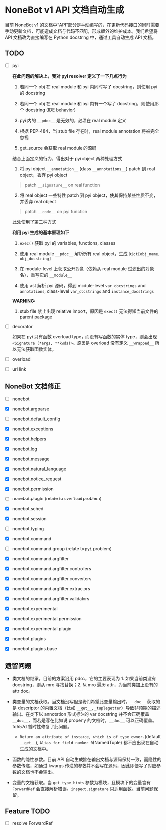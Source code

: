 # NoneBot v1 API 文档自动生成

目前 NoneBot v1 的文档中“API”部分是手动编写的，在更新代码接口的同时需要手动更新文档，可能造成文档与代码不匹配，形成额外的维护成本。我们希望将 API 文档改为直接编写在 Python docstring 中，通过工具自动生成 API 文档。

## TODO

- [ ] pyi

    **在此问题的解决上，我对 pyi resolver 定义了一下几点行为**

    1. 若同一个 obj 在 real module 和 pyi 内同时写了 docstring，则使用 pyi 的 docstring

    2. 若同一个 obj 在 real module 和 pyi 内有一个写了 docstring，则使用那个 docstring (IDE behavior)

    3. pyi 内的 `__pdoc__` 是无效的，必须在 real module 定义

    4. 根据 PEP-484，当 stub file 存在时，real module annotation 将被完全忽视

    5. get_source 会获取 real module 的源码

    结合上面定义的行为，得出对于 pyi object 两种处理方式

    1. 将 pyi object `__annotation__` (class `__annotations__`) patch 到 real object，丢弃 pyi object

    > patch `__signature__` on real function

    2. 将 real object 一些特性 patch 到 pyi object，使其保持某些性质不变，并丢弃 real object

    > patch `__code__` on pyi function

    此处使用了第二种方式

    **利用 pyi 生成的基本原理如下**

    1. `exec()` 获取 pyi 的 variables, functions, classes

    2. 使用 real module `__pdoc__` 解析所有 real object，生成 `Dict[obj_name, obj_docstring]`

    3. 在 module-level 上获取公开对象（依赖从 real module 过滤出的对象名），重写它的 `__module__`

    4. 使用 ast 解析 pyi 源码，得到 module-level `var_docstrings` and `annotations`, class-level `var_docstrings` and `instance_docstrings`

    **WARNING:**

    1. stub file 禁止出现 relative import，原因是 `exec()` 无法得知当前文件的 parent package

- [ ] decorator

    如果在 pyi 只有函数 overload type，而没有写函数的实体 type，则会出现 `<Signature (*args, **kwds)>`。原因是 overload 没有定义 `__wrapped__` 所以无法获取函数实体。

- [ ] overload

- [ ] url link

## NoneBot 文档修正

- [ ] nonebot

- [x] nonebot.argparse

- [ ] nonebot.default_config

- [x] nonebot.exceptions

- [x] nonebot.helpers

- [x] nonebot.log

- [x] nonebot.message

- [x] nonebot.natural_language

- [x] nonebot.notice_request

- [x] nonebot.permission

- [ ] nonebot.plugin (relate to `overload` problem)

- [x] nonebot.sched

- [x] nonebot.session

- [ ] nonebot.typing

- [x] nonebot.command

- [ ] nonebot.command.group (relate to `pyi` problem)

- [x] nonebot.command.argfilter

- [x] nonebot.command.argfilter.controllers

- [x] nonebot.command.argfilter.converters

- [x] nonebot.command.argfilter.extractors

- [x] nonebot.command.argfilter.validators

- [x] nonebot.experimental

- [x] nonebot.experimental.permission

- [x] nonebot.experimental.plugin

- [x] nonebot.plugins

- [x] nonebot.plugins.base

## 遗留问题

- 类文档的继承。目前的方案沿用 pdoc，它的主要表现为 1. 如果当前类没有 docstring，则从 mro 寻找替换；2. 从 mro 遍历 attr，为当前类加上没有的 attr doc。

- 类变量的文档获取。当文档没写但是我们希望此变量输出时，`__doc__` 获取的是 descriptor 的内置文档（比如 `__get__`, `_tuplegetter`）导致非预期的描述输出。在类下以 annotation 形式标注的 var docstring 并不会正确覆盖 `__doc__`，而若是写在比如说 property 的文档时，`__doc__` 可以正确覆盖。fd557d 暂时性修复了此问题。

    - `Return an attribute of instance, which is of type owner.`(default `__get__`), `Alias for field number 0`(NamedTuple) 都不应出现在自动生成的文档中。

- 函数的隐性参数。目前 API 自动生成旨在输出文档与源码保持一致，而隐性的参数传递，如通过 kwargs 传递的参数并不会写在源码，因此即便写了对应参数的文档也不会输出。

- 变量的文档获取。当 `get_type_hints` 参数为模块，且模块下的变量含有 `ForwardRef` 会直接解析错误。`inspect.signature` 只适用函数。当前问题保留。

## Feature TODO

- [ ] resolve ForwardRef
